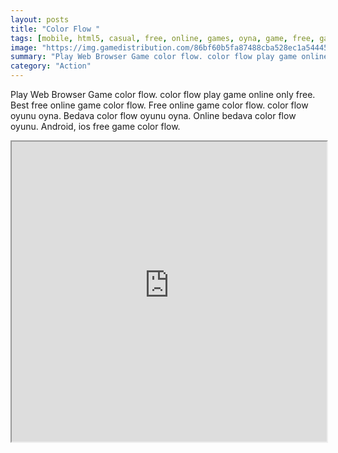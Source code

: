 ```yaml
---
layout: posts
title: "Color Flow "
tags: [mobile, html5, casual, free, online, games, oyna, game, free, games, play, play, games]
image: "https://img.gamedistribution.com/86bf60b5fa87488cba528ec1a5444584-512x384.jpeg"
summary: "Play Web Browser Game color flow. color flow play game online only free. Best free online game color flow. Free online game color flow. color flow oyunu oyna. Bedava color flow oyunu oyna. Online bedava color flow oyunu. Android, ios free game color flow."
category: "Action"
---
```


Play Web Browser Game color flow. color flow play game online only free. Best free online game color flow. Free online game color flow. color flow oyunu oyna. Bedava color flow oyunu oyna. Online bedava color flow oyunu. Android, ios free game color flow.

<iframe width="100%" height="480px;" src="https://html5.gamedistribution.com/86bf60b5fa87488cba528ec1a5444584/"></iframe>